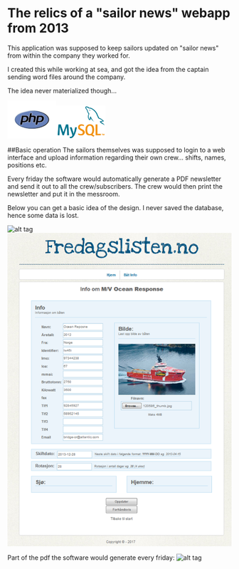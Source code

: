 # The relics of a "sailor news" webapp from 2013 

This application was supposed to keep sailors updated on "sailor news" from within the company they worked for.

I created this while working at sea, and got the idea from the captain sending word files around the company.

The idea never materialized though... 

<img src="php-logo.png" width="110px"><img src="logo-mysql.png" width="110px">

##Basic operation
The sailors themselves was supposed to login to a web interface and upload information regarding their own crew... shifts, names, positions etc.

Every friday the software would automatically generate a PDF newsletter and send it out to all the crew/subscribers.
The crew would then print the newsletter and put it in the messroom.

Below you can get a basic idea of the design.
I never saved the database, hence some data is lost.


![alt tag](https://github.com/Richardsl/archive_Fredagslisten.no/blob/master/7c023570-8e2b-47b8-991f-4143e4799a40.gif?raw=true)
![alt tag](fredagslisten_screenshot.png)


Part of the pdf the software would generate every friday:
![alt tag](https://github.com/Richardsl/archive_Fredagslisten.no/blob/master/fredagslister/fredagslisten.jpg?raw=true)
